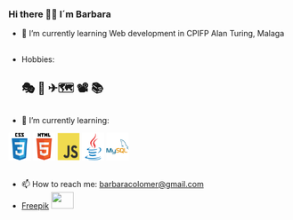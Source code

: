 ### Hi there  👋👋 I´m Barbara

- 🌱 I’m currently learning Web development in CPIFP Alan Turing, Malaga

##

- Hobbies: <h2> 🎭 🤿 ✈🗺 📽 📚 </h2>

##

- 🌱 I’m currently learning:

<img src="https://raw.githubusercontent.com/devicons/devicon/master/icons/css3/css3-original-wordmark.svg" alt="css3" width="40" height="50">
<img src="https://raw.githubusercontent.com/devicons/devicon/master/icons/html5/html5-original-wordmark.svg" alt="html5" width="40" height="50">
<img src="https://raw.githubusercontent.com/devicons/devicon/master/icons/javascript/javascript-original.svg" alt="javascript" width="40" height="50">
<img src="https://raw.githubusercontent.com/devicons/devicon/master/icons/java/java-original.svg" alt="java" width="40" height="50">
<img src="https://raw.githubusercontent.com/devicons/devicon/master/icons/mysql/mysql-original-wordmark.svg" alt="mysql" width="40" height="50">

 ##

- 📫 How to reach me: barbaracolomer@gmail.com
- <a href="https://www.freepik.es/foto-gratis/paisaje-submarino_43464718.htm#query=coral&position=29&from_view=search&track=sph&uuid=e940d419-25bc-44d3-b5f2-aa47236142d4"
                      target="_blank">Freepik</a>
<a href="https//www.linkedin.com/in/barbara-colomer-2734aa36" target="_blank"><img src="https://raw.githubusercontent.com/rahuldkjain/github-profile-readme-generator/master/src/images/icons/Social/linked-in-alt.svg" alt="" height="30" width="40" /></a>


##

